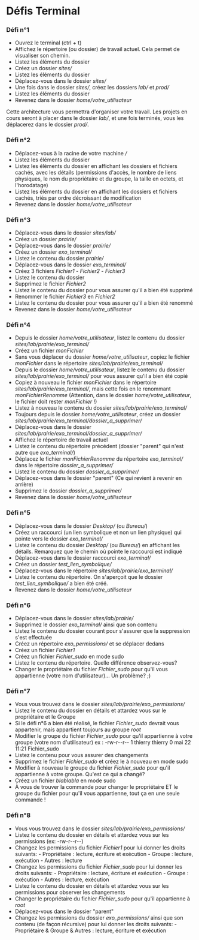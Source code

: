 # Défis Terminal

### Défi n°1
- Ouvrez le terminal (ctrl + t)
- Affichez le répertoire (ou dossier) de travail actuel. Cela permet de visualiser son chemin.
- Listez les éléments du dossier
- Créez un dossier *sites/*
- Listez les éléments du dossier
- Déplacez-vous dans le dossier *sites/*
- Une fois dans le dossier *sites/*, créez les dossiers *lab/* et *prod/*
- Listez les éléments du dossier
- Revenez dans le dossier *home/votre_utilisateur*

Cette architecture vous permettra d'organiser votre travail. Les projets en cours seront à placer dans le dossier *lab/*, et une fois terminés, vous les déplacerez dans le dossier *prod/*.

### Défi n°2
- Déplacez-vous à la racine de votre machine */*
- Listez les éléments du dossier
- Listez les éléments du dossier en affichant les dossiers et fichiers cachés, avec les détails (permissions d'accès, le nombre de liens physiques, le nom du propriétaire et du groupe, la taille en octets, et l'horodatage)
- Listez les éléments du dossier en affichant les dossiers et fichiers cachés, triés par ordre décroissant de modification
- Revenez dans le dossier *home/votre_utilisateur*

### Défi n°3
- Déplacez-vous dans le dossier *sites/lab/*
- Créez un dossier *prairie/*
- Déplacez-vous dans le dossier *prairie/*
- Créez un dossier *exo_terminal/*
- Listez le contenu du dossier *prairie/*
- Déplacez-vous dans le dossier *exo_terminal/*
- Créez 3 fichiers *Fichier1* - *Fichier2* - *Fichier3*
- Listez le contenu du dossier
- Supprimez le fichier *Fichier2*
- Listez le contenu du dossier pour vous assurer qu'il a bien été supprimé
- Renommer le fichier *Fichier3* en *Fichier2*
- Listez le contenu du dossier pour vous assurer qu'il a bien été renommé
- Revenez dans le dossier *home/votre_utilisateur*

### Défi n°4
- Depuis le dossier *home/votre_utilisateur*, listez le contenu du dossier *sites/lab/prairie/exo_terminal/*
- Créez un fichier *monFichier*
- Sans vous déplacer du dossier *home/votre_utilisateur*, copiez le fichier *monFichier* dans le répertoire *sites/lab/prairie/exo_terminal/*
- Depuis le dossier *home/votre_utilisateur*, listez le contenu du dossier *sites/lab/prairie/exo_terminal/* pour vous assurer qu'il a bien été copié
- Copiez à nouveau le fichier *monFichier* dans le répertoire *sites/lab/prairie/exo_terminal/*, mais cette fois en le renommant *monFichierRenomme* (Attention, dans le dossier *home/votre_utilisateur*, le fichier doit rester *monFichier* !)
- Listez à nouveau le contenu du dossier *sites/lab/prairie/exo_terminal/*
- Toujours depuis le dossier *home/votre_utilisateur*, créez un dossier *sites/lab/prairie/exo_terminal/dossier_a_supprimer/*
- Déplacez-vous dans le dossier *sites/lab/prairie/exo_terminal/dossier_a_supprimer/*
- Affichez le répertoire de travail actuel
- Listez le contenu du répertoire précédent (dossier "parent" qui n'est autre que *exo_terminal/*)
- Déplacez le fichier *monFichierRenomme* du répertoire *exo_terminal/* dans le répertoire *dossier_a_supprimer/*
- Listez le contenu du dossier *dossier_a_supprimer/*
- Déplacez-vous dans le dossier "parent" (Ce qui revient à revenir en arrière)
- Supprimez le dossier *dossier_a_supprimer/*
- Revenez dans le dossier *home/votre_utilisateur*

### Défi n°5
- Déplacez-vous dans le dossier *Desktop/* (ou *Bureau/*)
- Créez un raccourci (un lien symbolique et non un lien physique) qui pointe vers le dossier *exo_terminal/*
- Listez le contenu du dossier *Desktop/* (ou *Bureau/*) en affichant les détails. Remarquez que le chemin où pointe le raccourci est indiqué
- Déplacez-vous dans le dossier raccourci *exo_terminal/*
- Créez un dossier *test_lien_symbolique/*
- Déplacez-vous dans le répertoire *sites/lab/prairie/exo_terminal/*
- Listez le contenu du répertoire. On s'aperçoit que le dossier *test_lien_symbolique/* a bien été créé.
- Revenez dans le dossier *home/votre_utilisateur*

### Défi n°6
- Déplacez-vous dans le dossier *sites/lab/prairie/*
- Supprimez le dossier *exo_terminal/* ainsi que son contenu
- Listez le contenu du dossier courant pour s'assurer que la suppression s'est effectuée
- Créez un répertoire *exo_permissions/* et se déplacer dedans
- Créez un fichier *Fichier1*
- Créez un fichier *Fichier_sudo* en mode sudo
- Listez le contenu du répertoire. Quelle différence observez-vous?
- Changer le propriétaire du fichier *Fichier_sudo* pour qu'il vous appartienne (votre nom d'utilisateur)... Un problème? ;)

### Défi n°7
- Vous vous trouvez dans le dossier *sites/lab/prairie/exo_permissions/*
- Listez le contenu du dossier en détails et attardez vous sur le propriétaire et le Groupe
- Si le défi n°6 a bien été réalisé, le fichier *Fichier_sudo* devrait vous appartenir, mais appartient toujours au groupe *root*
- Modifier le groupe du fichier *Fichier_sudo* pour qu'il appartienne à votre groupe (votre nom d'utilisateur)
ex : -rw-r--r-- 1 thierry thierry 0 mai 22 11:21 Fichier_sudo
- Listez le contenu pour vous assurer des changements
- Supprimez le fichier *Fichier_sudo* et créez le à nouveau en mode sudo
- Modifier à nouveau le groupe du fichier *Fichier_sudo* pour qu'il appartienne à votre groupe. Qu'est ce qui a changé?
- Créez un fichier *blablabla* en mode sudo
- À vous de trouver la commande pour changer le propriétaire ET le groupe du fichier pour qu'il vous appartienne, tout ça en une seule commande !

### Défi n°8
- Vous vous trouvez dans le dossier *sites/lab/prairie/exo_permissions/*
- Listez le contenu du dossier en détails et attardez vous sur les permissions (ex: -rw-r--r--)
- Changez les permissions du fichier *Fichier1* pour lui donner les droits suivants:
		- Propriétaire : lecture, écriture et exécution
		- Groupe : lecture, exécution
		- Autres : lecture
- Changez les permissions du fichier *Fichier_sudo* pour lui donner les droits suivants:
		- Propriétaire : lecture, écriture et exécution
		- Groupe : exécution
		- Autres : lecture, exécution
- Listez le contenu du dossier en détails et attardez vous sur les permissions pour observer les changements
- Changer le propriétaire du fichier *Fichier_sudo* pour qu'il appartienne à *root*
- Déplacez-vous dans le dossier "parent"
- Changez les permissions du dossier *exo_permissions/* ainsi que son contenu (de façon récursive) pour lui donner les droits suivants:
		- Propriétaire & Groupe & Autres : lecture, écriture et exécution
